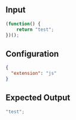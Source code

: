 
## Input
```javascript input
(function() {
    return "test";
})();
```

## Configuration
```json configuration
{
  "extension": "js"
}
```

## Expected Output
```javascript expected output
"test";
```
